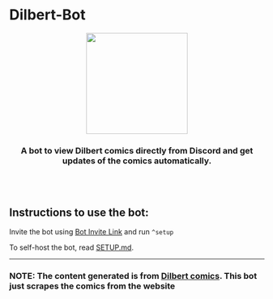 # Dilbert-Bot

<p align="center">
<img src="https://assets.servatom.com/dilbert-bot/banner.jpg" height="200px">
<h3 align="center"> A bot to view Dilbert comics directly from Discord and get updates of the comics automatically. </h3>
</p>
<br>
<br>


## Instructions to use the bot:

  Invite the bot using [Bot Invite Link](https://discord.com/oauth2/authorize?client_id=939862419977674753&permissions=2048&scope=bot) and run `^setup` <br>

  To self-host the bot, read [SETUP.md](https://github.com/raghavTinker/DilbertDiscord-Bot/blob/master/SETUP.md).
<hr>

### NOTE: The content generated is from [Dilbert comics](https://dilbert.com/). This bot just scrapes the comics from the website
